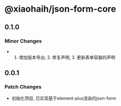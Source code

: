 # @xiaohaih/json-form-core

## 0.1.0

### Minor Changes

- 1. 增加版本导出; 2. 修复声明, 3. 更新表单容器的声明

## 0.0.1

### Patch Changes

- 初始化项目, 已实现基于element-plus渲染的json-form
